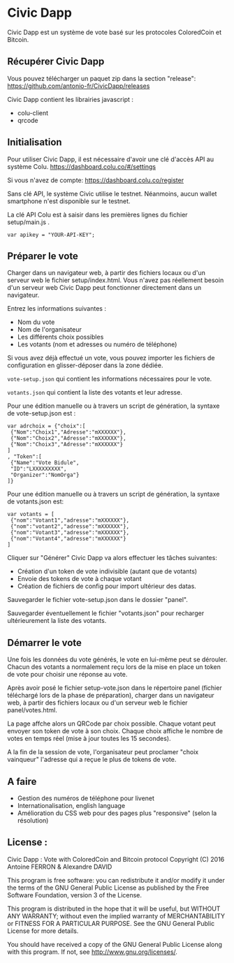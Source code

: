   Civic Dapp
===========

Civic Dapp est un système de vote basé sur les protocoles ColoredCoin et Bitcoin.

## Récupérer Civic Dapp

Vous pouvez télécharger un paquet zip dans la section "release":
https://github.com/antonio-fr/CivicDapp/releases

Civic Dapp contient les librairies javascript :
* colu-client
* qrcode

## Initialisation

Pour utiliser Civic Dapp, il est nécessaire d'avoir une clé d'accès API au système Colu. https://dashboard.colu.co/#/settings

Si vous n'avez de compte: 
https://dashboard.colu.co/register 

Sans clé API, le système Civic utilise le testnet. Néanmoins, aucun wallet smartphone n'est disponible sur le testnet.

La clé API Colu est à saisir dans les premières lignes du fichier setup/main.js .

`var apikey = "YOUR-API-KEY";`

## Préparer le vote

Charger dans un navigateur web, à partir des fichiers locaux ou d'un serveur web le fichier setup/index.html. Vous n'avez pas réellement besoin d'un serveur web Civic Dapp peut fonctionner directement dans un navigateur.

Entrez les informations suivantes :
* Nom du vote
* Nom de l'organisateur
* Les différents choix possibles
* Les votants (nom et adresses ou numéro de téléphone)

Si vous avez déjà effectué un vote, vous pouvez importer les fichiers de configuration en glisser-déposer dans la zone dédiée.

`vote-setup.json` qui contient les informations nécessaires pour le vote.

`votants.json` qui contient la liste des votants et leur adresse.
 
Pour une édition manuelle ou à travers un script de génération, la syntaxe de vote-setup.json est :
```
var adrchoix = {"choix":[
 {"Nom":"Choix1","Adresse":"mXXXXXX"},
 {"Nom":"Choix2","Adresse":"mXXXXXX"},
 {"Nom":"Choix3","Adresse":"mXXXXXX"}
]
, "Token":[
 {"Name":"Vote Bidule",
 "ID":"LXXXXXXXXX",
 "Organizer":"NomOrga"}
]}
```

Pour une édition manuelle ou à travers un script de génération, la syntaxe de votants.json est:
```
var votants = [
 {"nom":"Votant1","adresse":"mXXXXXX"},
 {"nom":"votant2","adresse":"mXXXXXX"},
 {"nom":"Votant3","adresse":"mXXXXXX"},
 {"nom":"Votant4","adresse":"mXXXXXX"}
]
```

Cliquer sur "Générer"
Civic Dapp va alors effectuer les tâches suivantes:
* Création d'un token de vote indivisible (autant que de votants)
* Envoie des tokens de vote à chaque votant
* Création de fichiers de config pour import ultérieur des datas.

Sauvegarder le fichier vote-setup.json dans le dossier "panel".

Sauvegarder éventuellement le fichier "votants.json" pour recharger ultérieurement la liste des votants. 

## Démarrer le vote

Une fois les données du vote générés, le vote en lui-même peut se dérouler. Chacun des votants a normalement reçu lors de la mise en place un token de vote pour choisir une réponse au vote.

Après avoir posé le fichier setup-vote.json dans le répertoire panel (fichier téléchargé lors de la phase de préparation), charger dans un navigateur web, à partir des fichiers locaux ou d'un serveur web le fichier panel/votes.html.

La page affche alors un QRCode par choix possible. Chaque votant peut envoyer son token de vote à son choix. Chaque choix affiche le nombre de votes en temps réel (mise à jour toutes les 15 secondes).

A la fin de la session de vote, l'organisateur peut proclamer "choix vainqueur" l'adresse qui a reçue le plus de tokens de vote.

## A faire
* Gestion des numéros de téléphone pour livenet
* Internationalisation, english language
* Amélioration du CSS web pour des pages plus "responsive" (selon la résolution)


License :
----------

Civic Dapp : Vote with ColoredCoin and Bitcoin protocol 
Copyright (C) 2016  Antoine FERRON & Alexandre DAVID

This program is free software: you can redistribute it and/or modify
it under the terms of the GNU General Public License as published by
the Free Software Foundation, version 3 of the License.

This program is distributed in the hope that it will be useful,
but WITHOUT ANY WARRANTY; without even the implied warranty of
MERCHANTABILITY or FITNESS FOR A PARTICULAR PURPOSE.  See the
GNU General Public License for more details.

You should have received a copy of the GNU General Public License
along with this program.  If not, see <http://www.gnu.org/licenses/>.
